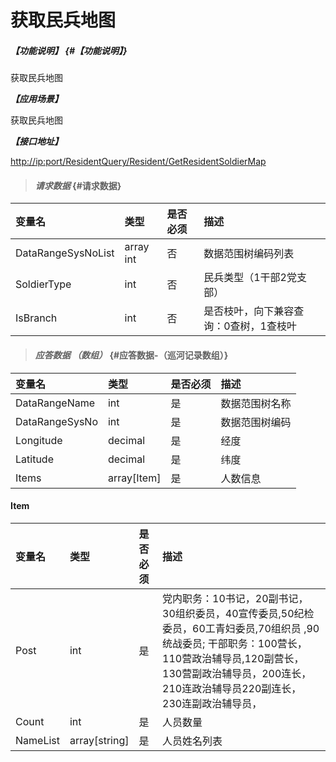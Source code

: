 # 获取民兵地图

##### _【功能说明】_ {#【功能说明】}

获取民兵地图

_**【应用场景】**_

获取民兵地图

_**【接口地址】**_

[http://ip:port/ResidentQuery/Resident/GetResidentSoldierMap](http://ip:port/ResidentQuery/Resident/GetResidentSoldierMap)

> #### _请求数据_ {#请求数据}

| 变量名 | 类型 | 是否必须 | 描述 |
| :--- | :--- | :--- | :--- |
| DataRangeSysNoList | array int | 否 | 数据范围树编码列表 |
| SoldierType | int | 否 | 民兵类型（1干部2党支部） |
| IsBranch | int | 否 | 是否枝叶，向下兼容查询：0查树，1查枝叶 |

> #### _应答数据 （数组）_ {#应答数据-（巡河记录数组）}

| 变量名 | 类型 | 是否必须 | 描述 |
| :--- | :--- | :--- | :--- |
| DataRangeName | int | 是 | 数据范围树名称 |
| DataRangeSysNo | int | 是 | 数据范围树编码 |
| Longitude | decimal | 是 | 经度 |
| Latitude | decimal | 是 | 纬度 |
| Items | array\[Item\] | 是 | 人数信息 |

#### Item

| 变量名 | 类型 | 是否必须 | 描述 |
| :--- | :--- | :--- | :--- |
| Post | int | 是 | 党内职务：10书记，20副书记，30组织委员，40宣传委员,50纪检委员，60工青妇委员,70组织员 ,90 统战委员; 干部职务：100营长，110营政治辅导员,120副营长，130营副政治辅导员，200连长，210连政治辅导员220副连长，230连副政治辅导员， |
| Count | int | 是 | 人员数量 |
| NameList | array\[string\] | 是 | 人员姓名列表 |



